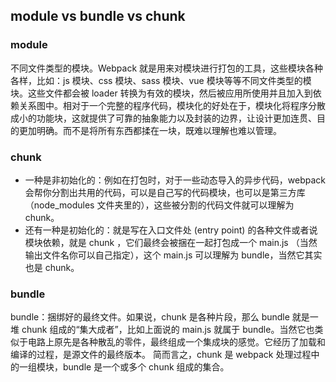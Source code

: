 ## module vs bundle vs chunk

### module

不同文件类型的模块。Webpack 就是用来对模块进行打包的工具，这些模块各种各样，比如：js 模块、css 模块、sass 模块、vue 模块等等不同文件类型的模块。这些文件都会被 loader 转换为有效的模块，然后被应用所使用并且加入到依赖关系图中。相对于一个完整的程序代码，模块化的好处在于，模块化将程序分散成小的功能块，这就提供了可靠的抽象能力以及封装的边界，让设计更加连贯、目的更加明确。而不是将所有东西都揉在一块，既难以理解也难以管理。

### chunk

- 一种是非初始化的：例如在打包时，对于一些动态导入的异步代码，webpack 会帮你分割出共用的代码，可以是自己写的代码模块，也可以是第三方库（node_modules 文件夹里的），这些被分割的代码文件就可以理解为 chunk。
- 还有一种是初始化的：就是写在入口文件处 (entry point) 的各种文件或者说模块依赖，就是 chunk ，它们最终会被捆在一起打包成一个 main.js （当然输出文件名你可以自己指定），这个 main.js 可以理解为 bundle，当然它其实也是 chunk。

### bundle

bundle：捆绑好的最终文件。如果说，chunk 是各种片段，那么 bundle 就是一堆 chunk 组成的“集大成者”，比如上面说的 main.js 就属于 bundle。当然它也类似于电路上原先是各种散乱的零件，最终组成一个集成块的感觉。它经历了加载和编译的过程，是源文件的最终版本。
简而言之，chunk 是 webpack 处理过程中的一组模块，bundle 是一个或多个 chunk 组成的集合。